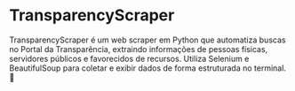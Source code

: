 # TransparencyScraper
TransparencyScraper é um web scraper em Python que automatiza buscas no Portal da Transparência, extraindo informações de pessoas físicas, servidores públicos e favorecidos de recursos. Utiliza Selenium e BeautifulSoup para coletar e exibir dados de forma estruturada no terminal. 🚀

